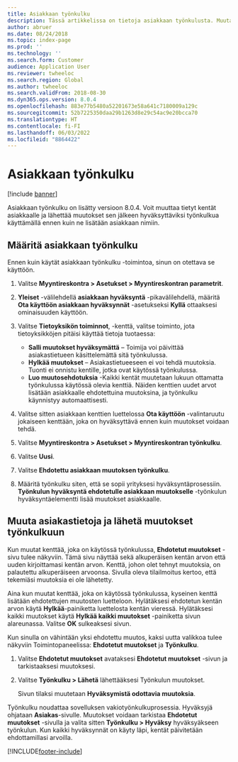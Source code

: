 ```yaml
---
title: Asiakkaan työnkulku
description: Tässä artikkelissa on tietoja asiakkaan työnkulusta. Muutat tietyt kentät asiakkaalle ja lähetät muutokset sen jälkeen hyväksyttäviksi työnkulkua käyttämällä ennen kuin ne lisätään asiakkaalle.
author: abruer
ms.date: 08/24/2018
ms.topic: index-page
ms.prod: ''
ms.technology: ''
ms.search.form: Customer
audience: Application User
ms.reviewer: twheeloc
ms.search.region: Global
ms.author: twheeloc
ms.search.validFrom: 2018-08-30
ms.dyn365.ops.version: 8.0.4
ms.openlocfilehash: 883e77b5480a52201673e58a641c7180009a129c
ms.sourcegitcommit: 52b7225350daa29b1263d8e29c54ac9e20bcca70
ms.translationtype: HT
ms.contentlocale: fi-FI
ms.lasthandoff: 06/03/2022
ms.locfileid: "8864422"
---
```

# <a name="customer-workflow"></a>Asiakkaan työnkulku

[!include [banner](../includes/banner.md)]

Asiakkaan työnkulku on lisätty versioon 8.0.4. Voit muuttaa tietyt kentät asiakkaalle ja lähettää muutokset sen jälkeen hyväksyttäviksi työnkulkua käyttämällä ennen kuin ne lisätään asiakkaan nimiin.

## <a name="set-up-the-customer-workflow"></a>Määritä asiakkaan työnkulku

Ennen kuin käytät asiakkaan työnkulku -toimintoa, sinun on otettava se käyttöön.

1. Valitse **Myyntireskontra \> Asetukset \> Myyntireskontran parametrit**.
2. **Yleiset** -välilehdellä **asiakkaan hyväksyntä** -pikavälilehdellä, määritä **Ota käyttöön asiakkaan hyväksynnät** -asetukseksi **Kyllä** ottaaksesi ominaisuuden käyttöön.
3. Valitse **Tietoyksikön toiminnot**, -kenttä, valitse toiminto, jota tietoyksikköjen pitäisi käyttää tietoja tuotaessa:

    - **Salli muutokset hyväksymättä** – Toimija voi päivittää asiakastietueen käsittelemättä sitä työnkulussa.
    - **Hylkää muutokset** – Asiakastietueeseen ei voi tehdä muutoksia. Tuonti ei onnistu kentille, jotka ovat käytössä työnkulussa.
    - **Luo muutosehdotuksia** -Kaikki kentät muutetaan lukuun ottamatta työnkulussa käytössä olevia kenttiä. Näiden kenttien uudet arvot lisätään asiakkaalle ehdotettuina muutoksina, ja työnkulku käynnistyy automaattisesti.

4. Valitse sitten asiakkaan kenttien luettelossa **Ota käyttöön** -valintaruutu jokaiseen kenttään, joka on hyväksyttävä ennen kuin muutokset voidaan tehdä.
5. Valitse **Myyntireskontra \> Asetukset \> Myyntireskontran työnkulku**.
6. Valitse **Uusi**.
7. Valitse **Ehdotettu asiakkaan muutoksen työnkulku**. 
8. Määritä työnkulku siten, että se sopii yrityksesi hyväksyntäprosessiin. **Työnkulun hyväksyntä ehdotetulle asiakkaan muutokselle** -työnkulun hyväksyntäelementti lisää muutokset asiakkaalle.

## <a name="change-customer-information-and-submit-the-changes-to-the-workflow"></a>Muuta asiakastietoja ja lähetä muutokset työnkulkuun

Kun muutat kenttää, joka on käytössä työnkulussa, **Ehdotetut muutokset** -sivu tulee näkyviin. Tämä sivu näyttää sekä alkuperäisen kentän arvon että uuden kirjoittamasi kentän arvon. Kenttä, johon olet tehnyt muutoksia, on palautettu alkuperäiseen arvoonsa. Sivulla oleva tilailmoitus kertoo, että tekemiäsi muutoksia ei ole lähetetty.

Aina kun muutat kenttää, joka on käytössä työnkulussa, kyseinen kenttä lisätään ehdotettujen muutosten luetteloon. Hylätäksesi ehdotetun kentän arvon käytä **Hylkää**-painiketta luettelosta kentän vieressä. Hylätäksesi kaikki muutokset käytä **Hylkää kaikki muutokset** -painiketta sivun alareunassa. Valitse **OK** sulkeaksesi sivun.

Kun sinulla on vähintään yksi ehdotettu muutos, kaksi uutta valikkoa tulee näkyviin Toimintopaneelissa: **Ehdotetut muutokset** ja **Työnkulku**.

1. Valitse **Ehdotetut muutokset** avataksesi **Ehdotetut muutokset** -sivun ja tarkistaaksesi muutoksesi.
2. Valitse **Työnkulku \> Lähetä** lähettääksesi Työnkulun muutokset.

    Sivun tilaksi muutetaan **Hyväksymistä odottavia muutoksia**.

Työnkulku noudattaa sovelluksen vakiotyönkulkuprosessia. Hyväksyjä ohjataan **Asiakas**-sivulle. Muutokset voidaan tarkistaa **Ehdotetut muutokset** -sivulla ja valita sitten **Työnkulku \> Hyväksy** hyväksyäkseen työnkulun. Kun kaikki hyväksynnät on käyty läpi, kentät päivitetään ehdottamillasi arvoilla.


[!INCLUDE[footer-include](../../includes/footer-banner.md)]
